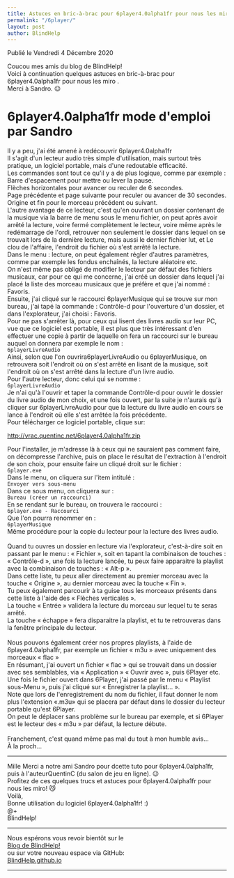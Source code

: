 ```yaml
---
title: Astuces en bric-à-brac pour 6player4.0alpha1fr pour nous les miro
permalink: "/6player/"
layout: post
author: BlindHelp
---
```


<footer>Publié le Vendredi 4 Décembre 2020</footer>


Coucou mes amis du blog de BlindHelp!    
Voici à continuation quelques astuces en bric-à-brac pour 6player4.0alpha1fr pour nous les miro .    
Merci à Sandro. 😉    

# 6player4.0alpha1fr mode d'emploi par Sandro #

Il y a peu, j'ai été amené à redécouvrir 6player4.0alpha1fr    
Il s'agit d'un lecteur audio très simple d'utilisation, mais surtout très pratique, un logiciel portable, mais d'une redoutable efficacité.    
Les commandes sont tout ce qu'il y a de plus logique, comme par exemple :    
Barre d'espacement pour mettre ou lever la pause.    
Flèches horizontales pour avancer ou reculer de 6 secondes.    
Page précédente et page suivante pour reculer ou avancer de 30 secondes.    
Origine et fin pour le morceau précédent ou suivant.    
L'autre avantage de ce lecteur, c'est qu'en ouvrant un dossier contenant de la musique via la barre de menu sous le menu fichier, on peut après avoir arrêté la lecture, voire fermé complètement le lecteur, voire même après le redémarrage de l'ordi, retrouver non seulement le dossier dans lequel on se trouvait lors de la dernière lecture, mais aussi le dernier fichier lut, et Le clou de l'affaire, l'endroit du fichier où s'est arrêté la lecture.    
Dans le menu : lecture, on peut également régler d'autres paramètres, comme par exemple les fondus enchaînés, la lecture aléatoire etc.    
On n'est même pas obligé de modifier le lecteur par défaut des fichiers musicaux, car pour ce qui me concerne, j'ai créé un dossier dans lequel j'ai placé la liste des morceau musicaux que je préfère et que j'ai nommé :     
Favoris.    
Ensuite, j'ai cliqué sur le raccourci 6playerMusique qui se trouve sur mon bureau, j'ai tapé la commande : Contrôle-d pour l'ouverture d'un dossier, et dans l'explorateur, j'ai choisi : Favoris.    
Pour ne pas s'arrêter là, pour ceux qui lisent des livres audio sur leur PC, vue que ce logiciel est portable, il est plus que très intéressant d'en effectuer une copie à partir de laquelle on fera un raccourci sur le bureau auquel on donnera par exemple le nom :    
`6playerLivreAudio`    
Ainsi, selon que l'on ouvrira6playerLivreAudio ou 6playerMusique, on retrouvera soit l'endroit où on s'est arrêté en lisant de la musique, soit l'endroit où on s'est arrêté dans la lecture d'un livre audio.    
Pour l'autre lecteur, donc celui qui se nomme :    
`6playerLivreAudio`    
Je n'ai qu'à l'ouvrir et taper la commande Contrôle-d pour ouvrir le dossier du livre audio de mon choix, et une fois ouvert, par la suite je n'aurais qu'à cliquer sur 6playerLivreAudio pour que la lecture du livre audio en cours se lance à l'endroit où elle s'est arrêtée la fois précédente.    
Pour télécharger ce logiciel portable, clique sur:    

<http://vrac.quentinc.net/6player4.0alpha1fr.zip>    

Pour l'installer, je m'adresse là à ceux qui ne sauraient pas comment faire, on décompresse l'archive, puis on place le résultat de l'extraction à l'endroit de son choix, pour ensuite faire un cliqué droit sur le fichier :    
`6player.exe`    
Dans le menu, on cliquera sur l'item intitulé :    
`Envoyer vers sous-menu`    
Dans ce sous menu, on cliquera sur :    
`Bureau (créer un raccourci)`    
En se rendant sur le bureau, on trouvera le raccourci :    
`6player.exe - Raccourci`    
Que l'on pourra renommer en :    
`6playerMusique`    
Même procédure pour la copie du lecteur pour la lecture des livres audio.    
<br>
Quand tu ouvres un dossier en lecture via l'explorateur, c'est-à-dire soit en passant par le menu : « Fichier », soit en tapant la combinaison de touches :    
« Contrôle-d »,  une fois la lecture lancée, tu peux faire apparaitre la playlist avec la combinaison de touches : « Alt-p ».    
Dans cette liste, tu peux aller directement au premier morceau avec la touche « Origine », au dernier morceau avec la touche « Fin ».    
Tu peux également parcourir à ta guise tous les morceaux présents dans cette liste à l'aide des « Flèches verticales ».    
La touche « Entrée » validera la lecture du morceau sur lequel tu te seras arrêté.    
La touche « échappe  » fera disparaitre la playlist, et tu te retrouveras dans la fenêtre principale du lecteur.    
<br>
Nous pouvons également créer nos propres playlists, à l'aide de 6player4.0alpha1fr, par exemple un fichier « m3u » avec uniquement des morceaux « flac »    
En résumant, j'ai ouvert un fichier « flac » qui se trouvait dans un dossier avec ses semblables, via « Application » « Ouvrir avec », puis 6Player etc.    
Une fois le fichier ouvert dans 6Player, j'ai passé par le menu « Playlist  sous-Menu », puis j'ai cliqué sur « Enregistrer la playlist... ».    
Note que lors de l'enregistrement du nom du fichier, il faut donner le nom plus l'extension «.m3u» qui se placera par défaut dans le dossier du lecteur portable qu'est 6Player.    
On peut le déplacer sans problème sur le bureau par exemple, et si 6Player est le lecteur des « m3u » par défaut, la lecture débute.    
<br>
Franchement, c'est quand même pas mal du tout à mon humble avis...    
À la proch...    

---

Mille Merci a notre ami Sandro pour dcette tuto pour 6player4.0alpha1fr, puis à l'auteurQuentinC (du salon de jeu en ligne). 😉    
Profitez de ces quelques trucs et astuces pour 6player4.0alpha1fr pour nous les miro! 😼    
Voilà,    
Bonne utilisation  du logiciel 6player4.0alpha1fr! :)    
@+    
BlindHelp!    

---

Nous espérons vous revoir bientôt sur le      
[Blog de BlindHelp!](http://blindhelp.blogspot.fr/)                    
ou sur  votre nouveau espace via GitHub:                     
[BlindHelp.github.io](https://blindhelp.github.io)                    

---